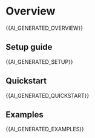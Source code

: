 # Overview

{{AI_GENERATED_OVERVIEW}}

## Setup guide

{{AI_GENERATED_SETUP}}

## Quickstart

{{AI_GENERATED_QUICKSTART}}

## Examples

{{AI_GENERATED_EXAMPLES}}
